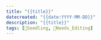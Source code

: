 ```yaml
---
title: "{{title}}"
datecreated: "{{date:YYYY-MM-DD}}"
description: "{{title}}"
tags: [🌱Seedling, 🧹Needs_Editing]
---
```


